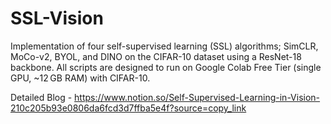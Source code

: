 # SSL-Vision 

Implementation of four self-supervised learning (SSL) algorithms; SimCLR, MoCo-v2, BYOL, and DINO on the CIFAR-10 dataset using a ResNet-18 backbone. All scripts are designed to run on Google Colab Free Tier (single GPU, ~12 GB RAM) with CIFAR-10.

Detailed Blog - https://www.notion.so/Self-Supervised-Learning-in-Vision-210c205b93e0806da6fcd3d7ffba5e4f?source=copy_link